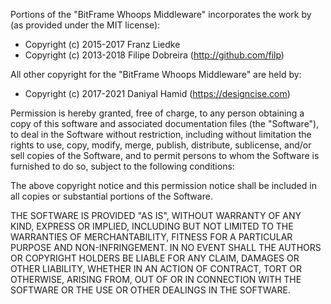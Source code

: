 Portions of the "BitFrame Whoops Middleware" incorporates the work by (as provided under the MIT license):

* Copyright (c) 2015-2017 Franz Liedke
* Copyright (c) 2013-2018 Filipe Dobreira (http://github.com/filp)

All other copyright for the "BitFrame Whoops Middleware" are held by:

* Copyright (c) 2017-2021 Daniyal Hamid (https://designcise.com)

Permission is hereby granted, free of charge, to any person obtaining a copy of this software and associated documentation files (the "Software"), to deal in the Software without restriction, including without limitation the rights to use, copy, modify, merge, publish, distribute, sublicense, and/or sell copies of the Software, and to permit persons to whom the Software is furnished to do so, subject to the following conditions:

The above copyright notice and this permission notice shall be included in all copies or substantial portions of the Software.

THE SOFTWARE IS PROVIDED "AS IS", WITHOUT WARRANTY OF ANY KIND, EXPRESS OR IMPLIED, INCLUDING BUT NOT LIMITED TO THE WARRANTIES OF MERCHANTABILITY, FITNESS FOR A PARTICULAR PURPOSE AND NON-INFRINGEMENT. IN NO EVENT SHALL THE AUTHORS OR COPYRIGHT HOLDERS BE LIABLE FOR ANY CLAIM, DAMAGES OR OTHER LIABILITY, WHETHER IN AN ACTION OF CONTRACT, TORT OR OTHERWISE, ARISING FROM, OUT OF OR IN CONNECTION WITH THE SOFTWARE OR THE USE OR OTHER DEALINGS IN THE SOFTWARE.